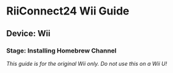 # RiiConnect24 Wii Guide
## Device: Wii
### Stage: Installing Homebrew Channel

<i class="notice--danger">This guide is for the original Wii only. Do not use this on a Wii U!</i>